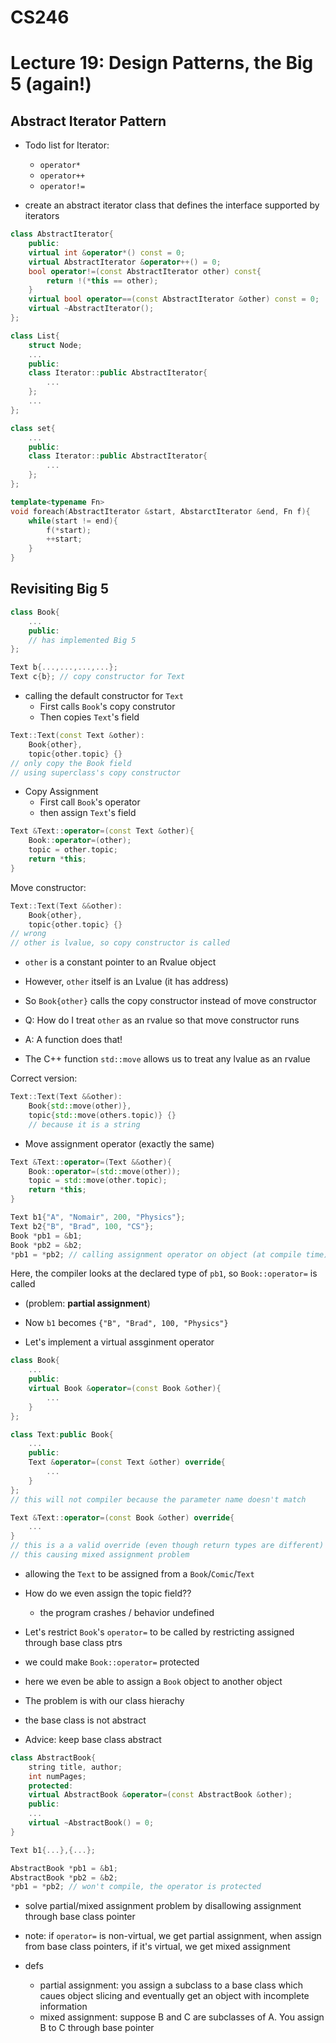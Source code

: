 # CS246
# Lecture 19: Design Patterns, the Big 5 (again!)


## Abstract Iterator Pattern

- Todo list for Iterator: 
	- `operator*`
	- `operator++`
	- `operator!=`

- create an abstract iterator class that defines the interface supported by iterators

```cpp
class AbstractIterator{
	public:
	virtual int &operator*() const = 0;
	virtual AbstractIterator &operator++() = 0;
	bool operator!=(const AbstractIterator other) const{
		return !(*this == other);
	}
	virtual bool operator==(const AbstractIterator &other) const = 0;
	virtual ~AbstractIterator();
};

class List{
	struct Node;
	...
	public:
	class Iterator::public AbstractIterator{
		...
	};
	...
};

class set{
	...
	public:
	class Iterator::public AbstractIterator{
		...
	};
};

template<typename Fn>
void foreach(AbstractIterator &start, AbstarctIterator &end, Fn f){
	while(start != end){
		f(*start);
		++start;
	}
}
```

## Revisiting Big 5
```cpp
class Book{
	...
	public:
	// has implemented Big 5
};

Text b{...,...,...,...};
Text c{b}; // copy constructor for Text
```
- calling the default constructor for `Text`
	- First calls `Book`'s copy construtor
	- Then copies `Text`'s field

```cpp
Text::Text(const Text &other):
	Book{other}, 
	topic{other.topic} {}
// only copy the Book field
// using superclass's copy constructor
```
- Copy Assignment
	- First call `Book`'s operator
	- then assign `Text`'s field

```cpp
Text &Text::operator=(const Text &other){
	Book::operator=(other);
	topic = other.topic;
	return *this;
}
```
Move constructor:
```cpp
Text::Text(Text &&other):
	Book{other},
	topic{other.topic} {}
// wrong
// other is lvalue, so copy constructor is called

```

- `other` is a constant pointer to an Rvalue object

- However, `other` itself is an Lvalue (it has address)

- So `Book{other}` calls the copy constructor instead of move constructor

- Q: How do I treat `other` as an rvalue so that move constructor runs 
- A: A function does that!

- The C++ function `std::move` allows us to treat any lvalue as an rvalue

Correct version: 
```cpp
Text::Text(Text &&other):
	Book{std::move(other)},
	topic{std::move(others.topic)} {}
	// because it is a string
```

- Move assignment operator (exactly the same)

```cpp
Text &Text::operator=(Text &&other){
	Book::operator=(std::move(other));
	topic = std::move(other.topic);
	return *this;
}

Text b1{"A", "Nomair", 200, "Physics"};
Text b2{"B", "Brad", 100, "CS"};
Book *pb1 = &b1;
Book *pb2 = &b2;
*pb1 = *pb2; // calling assignment operator on object (at compile time)
```

Here, the compiler looks at the declared type of `pb1`, so `Book::operator=` is called

- (problem: **partial assignment**)

- Now `b1` becomes `{"B", "Brad", 100, "Physics"}`

- Let's implement a virtual assginment operator

```cpp
class Book{
	...
	public:
	virtual Book &operator=(const Book &other){
		...
	}
};

class Text:public Book{
	...
	public:
	Text &operator=(const Text &other) override{
		...
	}
};
// this will not compiler because the parameter name doesn't match

Text &Text::operator=(const Book &other) override{
	...
}
// this is a a valid override (even though return types are different)
// this causing mixed assignment problem
```
- allowing the `Text` to be assigned from a `Book`/`Comic`/`Text`

- How do we even assign the topic field??
	- the program crashes / behavior undefined

- Let's restrict `Book`'s `operator=` to be called by restricting assigned through base class ptrs

- we could make `Book::operator=` protected

- here we even be able to assign a `Book` object to another object

- The problem is with our class hierachy

- the base class is not abstract

- Advice: keep base class abstract

```cpp
class AbstractBook{
	string title, author;
	int numPages;
	protected:
	virtual AbstractBook &operator=(const AbstractBook &other);
	public:
	...
	virtual ~AbstractBook() = 0;
}

Text b1{...},{...};

AbstractBook *pb1 = &b1;
AbstractBook *pb2 = &b2;
*pb1 = *pb2; // won't compile, the operator is protected
```

- solve partial/mixed assignment problem by disallowing assignment through base class pointer


- note: if `operator=` is non-virtual, we get partial assignment, when assign from base class pointers, if it's virtual, we get mixed assignment

- defs
	- partial assignment: you assign a subclass to a base class which caues object slicing and eventually get an object with incomplete information
	- mixed assignment: suppose B and C are subclasses of A. You assign B to C through base pointer 
